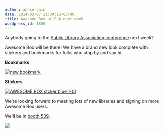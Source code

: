 ```yaml
---
author: annie-cain
date: 2014-03-07 21:34:13+00:00
title: Awesome Box at PLA next week
wordpress_id: 1856
---
```


Anybody going to the [Public Library Association conference](http://www.placonference.org/) next week?

Awesome Box will be there! We have a brand new look complete with stickers and bookmarks for folks who stop by and say hi.

**Bookmarks**

[![new bookmark](http://librarylab.law.harvard.edu/blog/wp-content/uploads/2014/03/bookmark.png)](http://librarylab.law.harvard.edu/blog/wp-content/uploads/2014/03/bookmark.png)

**Stickers**

[![AWESOME BOX stcker blue 1-01](http://librarylab.law.harvard.edu/blog/wp-content/uploads/2014/03/AWESOME-BOX-stcker-blue-1-01.png)](http://librarylab.law.harvard.edu/blog/wp-content/uploads/2014/03/AWESOME-BOX-stcker-blue-1-01.png)

We're looking forward to meeting lots of new libraries and signing on more Awesome Box users.

We'll be in [booth 539](http://s36.a2zinc.net/clients/PLA2014/PLA2014/public/Booth.aspx?IndexInList=23&FromPage=ExhibitorList.aspx&ParentBoothID=&ListByBooth=true&BoothID=105893).

[![](http://placonference.org/wp-content/uploads/2013/05/PLA2014_exhibiting.jpg)](http://s36.a2zinc.net/clients/PLA2014/PLA2014/public/Booth.aspx?IndexInList=23&FromPage=ExhibitorList.aspx&ParentBoothID=&ListByBooth=true&BoothID=105893)
